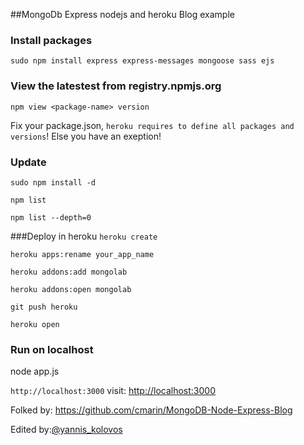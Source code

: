##MongoDb Express nodejs and heroku Blog example

### Install packages 
`sudo npm install express express-messages mongoose sass ejs`


### View the latestest from registry.npmjs.org
`npm view <package-name> version`

Fix your package.json, `heroku requires to define all packages and versions`! Else you have an exeption!

### Update
`sudo npm install -d`

`npm list`

`npm list --depth=0`

###Deploy in heroku
`heroku create `

`heroku apps:rename your_app_name`

`heroku addons:add mongolab `

`heroku addons:open mongolab`

`git push heroku`

`heroku open`


### Run on localhost
node app.js

`http://localhost:3000`
visit: [http://localhost:3000](http://localhost:3000)

Folked by: https://github.com/cmarin/MongoDB-Node-Express-Blog

Edited by:[@yannis_kolovos](https://twitter.com/yannis_kolovos)